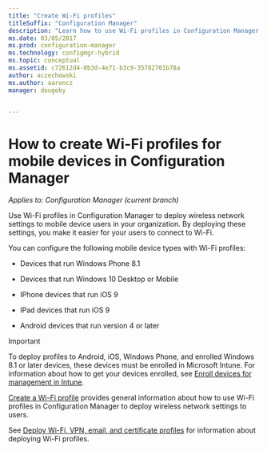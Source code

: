 ```yaml
---
title: "Create Wi-Fi profiles"
titleSuffix: "Configuration Manager"
description: "Learn how to use Wi-Fi profiles in Configuration Manager to deploy wireless network settings to mobile device users in your organization."
ms.date: 03/05/2017
ms.prod: configuration-manager
ms.technology: configmgr-hybrid
ms.topic: conceptual
ms.assetid: c72612d4-0b3d-4e71-b3c9-35782701b78a
author: aczechowski
ms.author: aaroncz
manager: dougeby


---
```

# How to create Wi-Fi profiles for mobile devices in Configuration Manager

*Applies to: Configuration Manager (current branch)*

Use Wi-Fi profiles in Configuration Manager to deploy wireless network settings to mobile device users in your organization. By deploying these settings, you make it easier for your users to connect to Wi-Fi.  

You can configure the following mobile device types with Wi-Fi profiles:  

-   Devices that run Windows Phone 8.1  

-   Devices that run Windows 10 Desktop or Mobile  

-   IPhone devices that run iOS 9  

-   IPad devices that run iOS 9  

-   Android devices that run version 4 or later

> [!IMPORTANT]  
>  To deploy profiles to Android, iOS, Windows Phone, and enrolled Windows 8.1 or later devices, these devices must be enrolled in Microsoft Intune. For information about how to get your devices enrolled, see [Enroll devices for management in Intune](https://docs.microsoft.com/intune/deploy-use/enroll-devices-in-microsoft-intune).  

[Create a Wi-Fi profile](../../protect/deploy-use/create-wifi-profiles.md#create-a-wi-fi-profile) provides general information about how to use Wi-Fi profiles in Configuration Manager to deploy wireless network settings to users.

See [Deploy Wi-Fi, VPN, email, and certificate profiles](../../protect/deploy-use/deploy-wifi-vpn-email-cert-profiles.md) for information about deploying Wi-Fi profiles.
